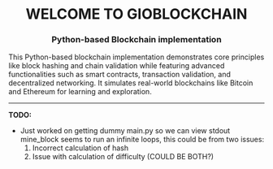 <h1 align="center">WELCOME TO GIOBLOCKCHAIN</h1>
<h3 align="center">Python-based Blockchain implementation</h3>
This Python-based blockchain implementation demonstrates core principles like block hashing and chain validation while featuring advanced functionalities such as smart contracts, transaction validation, and decentralized networking. It simulates real-world blockchains like Bitcoin and Ethereum for learning and exploration.

** **
**TODO:**

- Just worked on getting dummy main.py so we can view stdout mine_block seems to run an infinite loops, this could be from two issues:
    1. Incorrect calculation of hash
    2. Issue with calculation of difficulty
        (COULD BE BOTH?)
